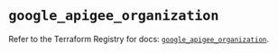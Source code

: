 # `google_apigee_organization`

Refer to the Terraform Registry for docs: [`google_apigee_organization`](https://registry.terraform.io/providers/hashicorp/google/6.11.1/docs/resources/apigee_organization).
